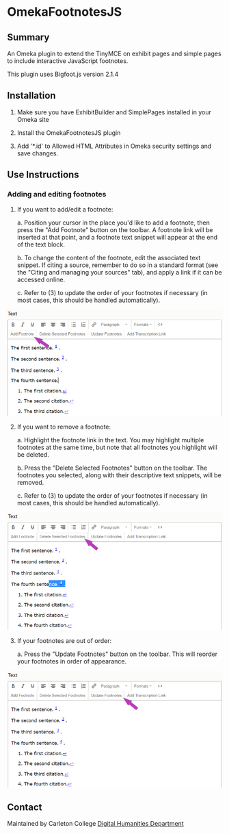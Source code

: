 # OmekaFootnotesJS

## Summary

An Omeka plugin to extend the TinyMCE on exhibit pages and simple pages to include interactive JavaScript footnotes.

This plugin uses Bigfoot.js version 2.1.4

## Installation

1. Make sure you have ExhibitBuilder and SimplePages installed in your Omeka site

2. Install the OmekaFootnotesJS plugin

3. Add '*.id' to Allowed HTML Attributes in Omeka security settings and save changes.


## Use Instructions

### Adding and editing footnotes

1. If you want to add/edit a footnote:

    a. Position your cursor in the place you'd like to add a footnote, then press the "Add Footnote" button on the toolbar. A footnote link will be inserted at that point, and a footnote text snippet will appear at the end of the text block.
   
    b. To change the content of the footnote, edit the associated text snippet. If citing a source, remember to do so in a standard format (see the "Citing and managing your sources" tab), and apply a link if it can be accessed online.
   
    c. Refer to (3) to update the order of your footnotes if necessary (in most cases, this should be handled automatically).

![Add Footnote Image](images/TinyMCEMod_AddFootnote-Edit.png)


2. If you want to remove a footnote:
   
    a. Highlight the footnote link in the text. You may highlight multiple footnotes at the same time, but note that all footnotes you highlight will be deleted.
   
    b. Press the "Delete Selected Footnotes" button on the toolbar. The footnotes you selected, along with their descriptive text snippets, will be removed.
   
    c. Refer to (3) to update the order of your footnotes if necessary (in most cases, this should be handled automatically).

![Delete Footnote Image](images/TinyMCEMod_DeleteFootnotes-Edit.png)


3. If your footnotes are out of order:
  
    a. Press the "Update Footnotes" button on the toolbar. This will reorder your footnotes in order of appearance.

![Update Footnote Image](images/TinyMCEMod_UpdateFootnotes-Edit.png)


## Contact

Maintained by Carleton College [Digital Humanities Department](https://www.carleton.edu/digital-humanities/)